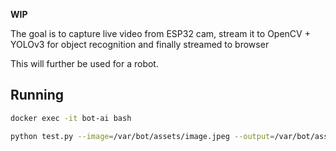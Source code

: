 **WIP**

The goal is to capture live video from ESP32 cam,
stream it to OpenCV + YOLOv3 for object recognition and finally streamed to browser 

This will further be used for a robot.

## Running

```sh
docker exec -it bot-ai bash

python test.py --image=/var/bot/assets/image.jpeg --output=/var/bot/assets/output-image.jpeg
```